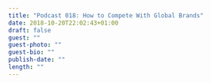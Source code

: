 ```yaml
---
title: "Podcast 018: How to Compete With Global Brands"
date: 2018-10-20T22:02:43+01:00
draft: false
guest: ""
guest-photo: ""
guest-bio: ""
publish-date: ""
length: ""
---
```

